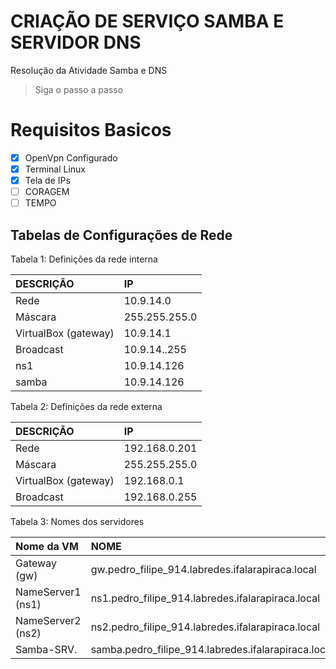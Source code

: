 # CRIAÇÃO DE SERVIÇO SAMBA E SERVIDOR DNS
Resolução da Atividade Samba e DNS
> Siga o passo a passo

# Requisitos Basicos
- [X] OpenVpn Configurado
- [X] Terminal Linux
- [X] Tela de IPs
- [ ] CORAGEM
- [ ] TEMPO

## Tabelas de Configurações de Rede

Tabela 1: Definições da rede interna

| DESCRIÇÃO   | IP            |
|:------------|:------------- |
| Rede        | 10.9.14.0     |
| Máscara     | 255.255.255.0 |
| VirtualBox (gateway)     | 10.9.14.1      |
| Broadcast   | 10.9.14..255  |
| ns1         | 10.9.14.126   |
| samba       | 10.9.14.126   |

Tabela 2: Definições da rede externa

|  DESCRIÇÃO  |       IP      |
|:------------|:------------- |
| Rede        | 192.168.0.201 |
| Máscara     | 255.255.255.0 |
| VirtualBox (gateway)     | 192.168.0.1 |
| Broadcast   | 192.168.0.255 |

Tabela 3: Nomes dos servidores

|    Nome da VM     |                       NOME                           |
|:------------------|:-----------------------------------------------------|
| Gateway (gw)      | gw.pedro_filipe_914.labredes.ifalarapiraca.local     |
| NameServer1 (ns1) | ns1.pedro_filipe_914.labredes.ifalarapiraca.local    |
| NameServer2 (ns2) | ns2.pedro_filipe_914.labredes.ifalarapiraca.local    |
| Samba-SRV.        | samba.pedro_filipe_914.labredes.ifalarapiraca.local  |
